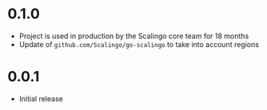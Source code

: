 # 0.1.0

* Project is used in production by the Scalingo core team for 18 months
* Update of `github.com/Scalingo/go-scalingo` to take into account regions

# 0.0.1

* Initial release
